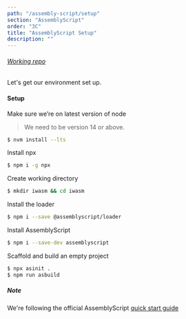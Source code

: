 ```yaml
---
path: "/assembly-script/setup"
section: "AssemblyScript"
order: "3C"
title: "AssemblyScript Setup"
description: ""
---
```


###### [Working repo](https://github.com/young/intro-to-web-assembly/tree/main/lessons/assembly-script/exercises/1/iwasm)

Let's get our environment set up.



#### Setup

Make sure we’re on latest version of node
> We need to be version 14 or above.

```bash
$ nvm install --lts
```

Install npx
```bash
$ npm i -g npx
```

Create working directory
```bash
$ mkdir iwasm && cd iwasm
```

Install the loader
```bash
$ npm i --save @assemblyscript/loader
```

Install AssemblyScript
```bash
$ npm i --save-dev assemblyscript
```


Scaffold and build an empty project
```bash
$ npx asinit .
$ npm run asbuild
```

##### Note
We're following the official AssemblyScript [quick start guide](https://www.assemblyscript.org/quick-start.html)
